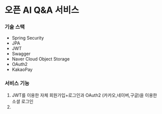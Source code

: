 # 오픈 AI Q&A 서비스


### 기술 스택
- Spring Security
- JPA
- JWT
- Swagger
- Naver Cloud Object Storage
- OAuth2
- KakaoPay 

### 서비스 기능
1. JWT를 이용한 자체 회원가입+로그인과 OAuth2 (카카오,네이버,구글)을 이용한 소셜 로그인
2. 
  
